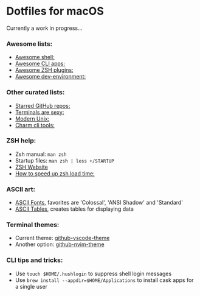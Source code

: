 # Dotfiles for macOS
Currently a work in progress...

### Awesome lists: 
- [Awesome shell: 	   	   ](https://github.com/alebcay/awesome-shell)
- [Awesome CLI apps:       ](https://github.com/agarrharr/awesome-cli-apps)	
- [Awesome ZSH plugins:	   ](https://github.com/unixorn/awesome-zsh-plugins)
- [Awesome dev-environment:](https://github.com/sindresorhus/awesome#development-environment)

### Other curated lists:
- [Starred GitHub repos:](https://github.com/stars/WayneNoschang/lists/development-environment)
- [Terminals are sexy: 	](https://github.com/k4m4/terminals-are-sexy)
- [Modern Unix:		    ](https://github.com/ibraheemdev/modern-unix)                           
- [Charm cli tools: 	](https://charm.sh/)

### ZSH help:
- Zsh manual: `man zsh`
- Startup files: `man zsh | less +/STARTUP`
- [ZSH Website](https://zsh.sourceforge.io/)
- [How to speed up zsh load time:](https://htr3n.github.io/2018/07/faster-zsh/)

### ASCII art:
- [ASCII Fonts](https://www.asciiart.eu/text-to-ascii-art), favorites are 'Colossal', 'ANSI Shadow' and 'Standard'
- [ASCII Tables](https://github.com/ozh/ascii-tables), creates tables for displaying data

### Terminal themes: 
- Current theme: [github-vscode-theme](https://github.com/cdalvaro/github-vscode-theme-iterm) 
- Another option: [github-nvim-theme](https://github.com/projekt0n/github-theme-contrib/tree/main/themes/iterm)

### CLI tips and tricks:
- Use `touch $HOME/.hushlogin` to suppress shell login messages
- Use `brew install --appdir=$HOME/Applications` to install cask apps for a single user

